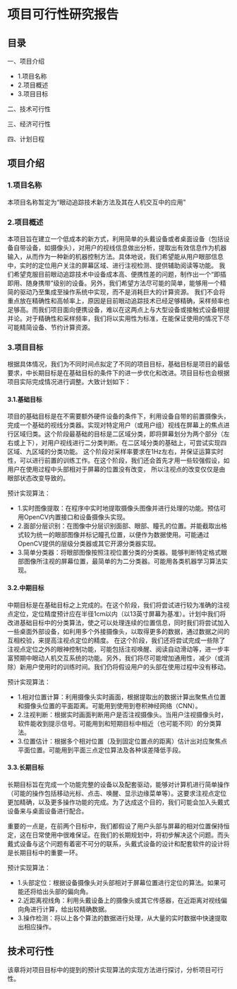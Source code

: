 # 项目可行性研究报告

## 目录

一、项目介绍

* 1.项目名称
* 2.项目概述
* 3.项目目标

二、技术可行性

三、经济可行性

四、计划日程

## 项目介绍

### 1.项目名称

本项目名称暂定为“眼动追踪技术新方法及其在人机交互中的应用”

### 2.项目概述

本项目旨在建立一个低成本的新方式，利用简单的头戴设备或者桌面设备（包括设备自带设备，如摄像头），对用户的视线信息做出分析，提取出有效信息作为机器输入，从而作为一种新的机器控制方法。具体地说，我们希望能从用户眼部信息中，实时的定位用户关注的屏幕区域、进行注视检测、提供辅助阅读等功能。
我们希望克服目前眼动追踪技术中设备成本高、便携性差的问题，制作出一个“即插即用、随身携带”级别的设备。另外，我们希望方法尽可能的简单，能够用一个精简的驱动乃至集成至操作系统中实现，而不是消耗巨大的计算资源。
我们不会将重点放在精确性和高帧率上，原因是目前眼动追踪技术已经足够精确，采样频率也足够高。而我们项目面向便携设备，难以在这两点上与大型设备或接触式设备相提并论。对于精确性和采样频率，我们将以实用性为标准，在能保证使用的情况下尽可能精简设备、节约计算资源。

### 3.项目目标

根据具体情况，我们为不同时间点拟定了不同的项目目标，基础目标是项目的最低要求，中长期目标是在基础目标的条件下的进一步优化和改进。项目目标也会根据项目实际完成情况进行调整。大致计划如下：

#### 3.1.基础目标

项目的基础目标是在不需要额外硬件设备的条件下，利用设备自带的前置摄像头，完成一个基础的视线分类器。实现对特定用户（或用户组）视线在屏幕上的焦点进行区域归类。这个阶段最基础的目标是二区域分类，即将屏幕划分为两个部分（左右或上下），对用户视线进行二分类判断。在二区域分类的基础上，可尝试实现四区域、九区域的分类功能。
这个阶段对采样率要求在1Hz左右，并保证运算实时性，可以进行前置的训练工作。在这个阶段，我们还会首先才用一些较强假设，如用户在使用过程中头部相对于屏幕的位置没有改变， 所以注视点的改变仅仅是由眼部状态改变导致的。

预计实现算法：

* 1.实时图像提取：在程序中实时地提取摄像头图像并进行处理的功能。预估可用OpenCV内置接口和设备摄像头实现。
* 2.面部分层识别：在图像中分层识别面部、眼部、瞳孔的位置。并能截取出格式较为统一的眼部图像并标记瞳孔位置，以便作为数据使用。可能通过OpenCV提供的层级分类器或其它开源分类器实现。 
* 3.简单分类器：将眼部图像按照注视位置分类的分类器。能够判断特定格式眼部图像所注视的屏幕位置，最简单的为二分类器。可能用各类机器学习算法实现。

#### 3.2.中期目标

中期目标是在基础目标之上完成的。在这个阶段，我们将尝试进行较为准确的注视点定位，定位精度预计应在半径1cm以内（以13英寸屏幕为基准）。计划中我们将改进基础目标中的分类算法，使之可以处理连续的位置信息，同时我们将尝试加入一些桌面外部设备，如利用多个外接摄像头，以取得更多的数据，通过数据之间的互相校验，来提高注视点定位的精度。
在这个阶段，我们还将尝试完成一些除了注视点定位之外的眼神控制功能，可能包括注视唤醒、阅读自动滑动等，进一步丰富预期中眼动人机交互系统的功能。另外，我们将尽可能增加通用性，减少（或消除）新用户使用时的训练时间。我们仍将假设用户的头部在使用过程中没有移动。

预计实现算法：

* 1.相对位置计算：利用摄像头实时画面，根据提取出的数据计算出聚焦点位置和摄像头位置的平面距离。可能用到使用到卷积神经网络（CNN）。
* 2.注视判断：根据实时画面判断用户是否注视摄像头。当用户注视摄像头时，软件能收到提示信号。可能用到和短期目标中相近（也可能不同）的分类算法。
* 3.位置估计：根据多个相对位置（及到固定位置点的距离）估计出对应聚焦点平面位置。可能用到平面三点定位算法及各种误差降低手段。

#### 3.3.长期目标

长期目标旨在完成一个功能完整的设备以及配套驱动，能够对计算机进行简单操作（可能的操作包括移动光标、点击、唤醒、显示边缘菜单等）。这要求注视点定位更加精确，以及更多操作功能的完成。为了达成这个目的，我们可能会加入头戴式设备来与桌面设备进行配合。

重要的一点是，在前两个目标中，我们都假设了用户头部与屏幕的相对位置保持恒定，这在日常使用中很难保证。在我们的长期规划中，将初步解决这个问题。而头戴式设备与这个问题有着密不可分的联系，头戴式设备的设计和配套软件的设计将是长期目标中的重要一环。

预计实现算法：

* 1.头部定位：根据设备摄像头对头部相对于屏幕位置进行定位的算法。如果可能还将给出头部的偏向角。
* 2.近距离视线角：利用头戴设备上的摄像头或其它传感器，在近距离对视线偏向角进行计算，给出较精确数据。
* 3.操作检测：将以上各个算法的数据进行处理，从大量的实时数据中快速提取出相应操作。

## 技术可行性

该章将对项目目标中的提到的预计实现算法的实现方法进行探讨，分析项目可行性。

###

